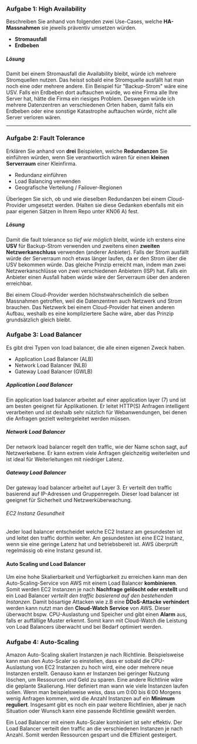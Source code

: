 ### Aufgabe 1: High Availability
Beschreiben Sie anhand von folgenden zwei Use-Cases, welche **HA-Massnahmen** sie jeweils präventiv umsetzen würden. 

- **Stromausfall**
- **Erdbeben** 

##### Lösung
Damit bei einem Stromausfall die Availability bleibt, würde ich mehrere Stromquellen nutzen. Das heisst sobald eine Stromquelle ausfällt hat man noch eine oder mehrere andere. Ein Beispiel für "Backup-Strom" wäre eine USV. Falls ein Erdbeben dort auftauchen würde, wo eine Firma alle Ihre Server hat, hätte die Firma ein riesiges Problem. Deswegen würde ich mehrere Datenzentren an verschiedenen Orten haben, damit falls ein Erdbeben oder eine sonstige Katastrophe auftauchen würde, nicht alle Server verloren wären. 

---

### Aufgabe 2: Fault Tolerance
Erklären Sie anhand von **drei** Beispielen, welche **Redundanzen** Sie einführen würden, wenn Sie verantwortlich wären für einen **kleinen Serverraum** einer Kleinfirma.  

- Redundanz einführen
- Load Balancing verwenden
- Geografische Verteilung / Failover-Regionen

Überlegen Sie sich, ob und wie dieselben Redundanzen bei einem Cloud-Provider umgesetzt werden. (Halten sie diese Gedanken ebenfalls mit ein paar eigenen Sätzen in Ihrem Repo unter KN06 A) fest. 

##### Lösung
Damit die fault tolerance so *tief wie möglich* bleibt, würde ich erstens eine **USV** für Backup-Strom verwenden und zweitens einen **zweiten Netzwerkanschluss** verwenden (anderer Anbieter). Falls der Strom ausfällt würde der Serverraum noch etwas länger laufen, da er den Strom über die USV bekommen würde. Das gleiche Prinzip erreicht man, indem man zwei Netzwerkanschlüsse von zwei verschiedenen Anbietern (ISP) hat. Falls ein Anbieter einen Ausfall haben würde wäre der Serverraum über den anderen erreichbar. 

Bei einem Cloud-Provider werden höchstwahrscheinlich die selben Massnahmen getroffen, weil die Datenzentren auch Netzwerk und Strom brauchen. Das Netzwerk bei einem Cloud-Provider hat einen anderen Aufbau, weshalb es eine kompliziertere Sache wäre, aber das Prinzip grundsätzlich gleich bleibt. 



### Aufgabe 3: Load Balancer
Es gibt drei Typen von load balancer, die alle einen eigenen Zweck haben.

- Application Load Balancer (ALB)
- Network Load Balancer (NLB)
- Gateway Load Balancer (GWLB)

##### Application Load Balancer
Ein application load balancer arbeitet auf einer application layer (7) und ist am besten geeignet für Applikationen. Er leitet HTTP(S) Anfragen intelligent verarbeiten und ist deshalb sehr nützlich für Webanwendungen, bei denen die Anfragen gezielt weitergeleitet werden müssen. 

##### Network Load Balancer
Der network load balancer regelt den traffic, wie der Name schon sagt, auf Netzwerkebene. Er kann extrem viele Anfragen gleichzeitig weiterleiten und ist ideal für Weiterleitungen mit niedriger Latenz. 

##### Gateway Load Balancer
Der gateway load balancer arbeitet auf Layer 3. Er verteilt den traffic basierend auf IP-Adressen und Gruppenregeln. Dieser load balancer ist geeignet für Sicherheit und Netzwerküberwachung. 

###### EC2 Instanz Gesundheit
Jeder load balancer entscheidet welche EC2 Instanz am gesundesten ist und leitet den traffic dorthin weiter. Am gesundesten ist eine EC2 Instanz, wenn sie eine geringe Latenz hat und betriebsbereit ist. AWS überprüft regelmässig ob eine Instanz gesund ist. 

#### Auto Scaling und Load Balancer
Um eine hohe Skalierbarkeit und Verfügbarkeit zu erreichen kann man den Auto-Scaling-Service von AWS mit einem Load Balancer **kombinieren**. Somit werden EC2 Instanzen je nach **Nachfrage gelöscht oder erstellt** und ein Load Balancer *verteilt den traffic basierend auf den bestehenden Instanzen*. Damit bösartige Attacken wie z.B eine **DDoS-Attacke verhindert** werden kann nutzt man den **Cloud-Watch Service** von AWS. Dieser überwacht bspw. CPU-Auslastung und Speicher und gibt einen **Alarm** aus, falls er auffällige Muster erkennt. Somit kann mit Cloud-Watch die Leistung von Load Balancers überwacht und bei Bedarf optimiert werden. 



### Aufgabe 4: Auto-Scaling
Amazon Auto-Scaling skaliert Instanzen je nach Richtlinie. Beispielsweise kann man den Auto-Scaler so einstellen, dass er sobald die CPU-Auslastung von EC2 Instanzen zu hoch wird, eine oder mehrere neue Instanzen erstellt. Genauso kann er Instanzen bei geringer Nutzung löschen, um Ressourcen und Geld zu sparen. Eine andere Richtlinie wäre die geplante Skalierung. Hier definiert man wann wie viele Instanzen laufen sollen. Wenn man beispielsweise weiss, dass um 0:00 bis 6:00 Morgens wenig Anfragen kommen, wird die Anzahl Instanzen auf ein **Minimum reguliert**. Insgesamt gibt es noch ein paar weitere Richtlinien, aber je nach Situation oder Wunsch kann eine passende Richtlinie gewählt werden. 

Ein Load Balancer mit einem Auto-Scaler kombiniert ist sehr effektiv. Der Load Balancer verteilt den traffic an die verschiedenen Instanzen je nach Anzahl. Somit werden Ressourcen gespart und die Effizient gesteigert. 